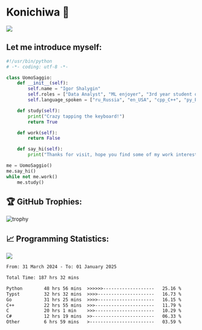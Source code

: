 # Konichiwa 👋
![](https://komarev.com/ghpvc/?username=IgorFandre&color=brightgreen)

## Let me introduce myself:
```py
#!/usr/bin/python
# -*- coding: utf-8 -*-

class UomoSaggio:
    def __init__(self):
        self.name = "Igor Shalygin"
        self.roles = ["Data Analyst", "ML enjoyer", "3rd year student of MIPT"]
        self.language_spoken = ["ru_Russia", "en_USA", "cpp_C++", "py_Python", "go_Golang"]

    def study(self):
        print("Crazy tapping the keyboard!")
        return True

    def work(self):
        return False

    def say_hi(self):
        print("Thanks for visit, hope you find some of my work interesting.")

me = UomoSaggio()
me.say_hi()
while not me.work()
    me.study()
```

## 🏆 GitHub Trophies:
![trophy](https://github-profile-trophy.vercel.app/?username=IgorFandre&title=MultiLanguage,Repositories,Commits,Experience,PullRequest,Reviews)

## 📈 Programming Statistics:

![](https://github-profile-summary-cards.vercel.app/api/cards/profile-details?username=IgorFandre&theme=solarized_dark)

<!--START_SECTION:waka-->

```txt
From: 31 March 2024 - To: 01 January 2025

Total Time: 187 hrs 32 mins

Python        48 hrs 56 mins  >>>>>>-------------------   25.16 %
Typst         32 hrs 32 mins  >>>>---------------------   16.73 %
Go            31 hrs 25 mins  >>>>---------------------   16.15 %
C++           22 hrs 55 mins  >>>----------------------   11.79 %
C             20 hrs 1 min    >>>----------------------   10.29 %
C#            12 hrs 19 mins  >>-----------------------   06.33 %
Other         6 hrs 59 mins   >------------------------   03.59 %
```

<!--END_SECTION:waka-->
